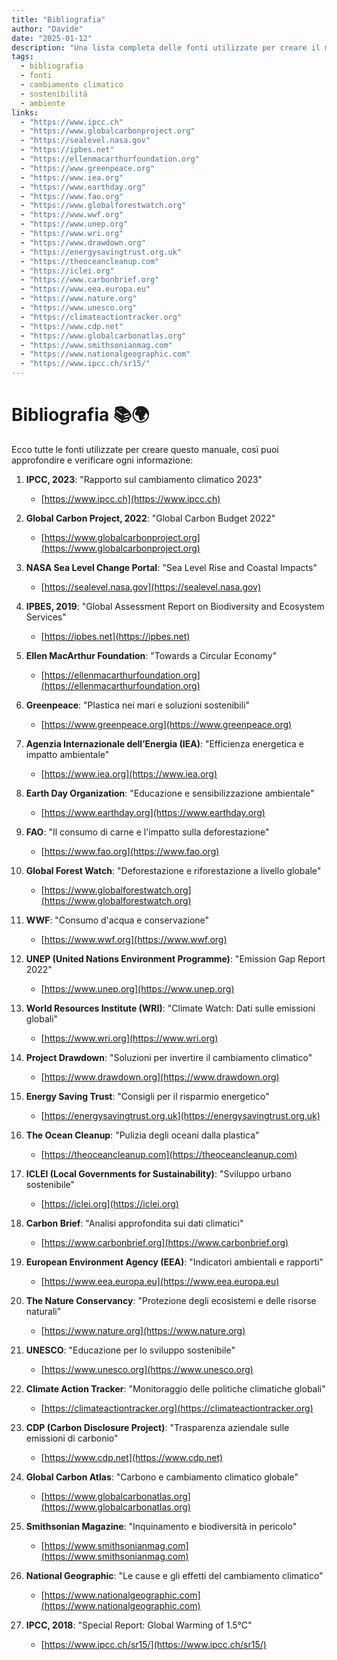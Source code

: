 ```yaml
---
title: "Bibliografia"
author: "Davide"
date: "2025-01-12"
description: "Una lista completa delle fonti utilizzate per creare il manuale sul cambiamento climatico e le azioni sostenibili."
tags:
  - bibliografia
  - fonti
  - cambiamento climatico
  - sostenibilità
  - ambiente
links:
  - "https://www.ipcc.ch"
  - "https://www.globalcarbonproject.org"
  - "https://sealevel.nasa.gov"
  - "https://ipbes.net"
  - "https://ellenmacarthurfoundation.org"
  - "https://www.greenpeace.org"
  - "https://www.iea.org"
  - "https://www.earthday.org"
  - "https://www.fao.org"
  - "https://www.globalforestwatch.org"
  - "https://www.wwf.org"
  - "https://www.unep.org"
  - "https://www.wri.org"
  - "https://www.drawdown.org"
  - "https://energysavingtrust.org.uk"
  - "https://theoceancleanup.com"
  - "https://iclei.org"
  - "https://www.carbonbrief.org"
  - "https://www.eea.europa.eu"
  - "https://www.nature.org"
  - "https://www.unesco.org"
  - "https://climateactiontracker.org"
  - "https://www.cdp.net"
  - "https://www.globalcarbonatlas.org"
  - "https://www.smithsonianmag.com"
  - "https://www.nationalgeographic.com"
  - "https://www.ipcc.ch/sr15/"
---
```

# Bibliografia 📚🌍

Ecco tutte le fonti utilizzate per creare questo manuale, così puoi approfondire e verificare ogni informazione:

1. **IPCC, 2023**: "Rapporto sul cambiamento climatico 2023"  
   - [https://www.ipcc.ch](https://www.ipcc.ch)

2. **Global Carbon Project, 2022**: "Global Carbon Budget 2022"  
   - [https://www.globalcarbonproject.org](https://www.globalcarbonproject.org)

3. **NASA Sea Level Change Portal**: "Sea Level Rise and Coastal Impacts"  
   - [https://sealevel.nasa.gov](https://sealevel.nasa.gov)

4. **IPBES, 2019**: "Global Assessment Report on Biodiversity and Ecosystem Services"  
   - [https://ipbes.net](https://ipbes.net)

5. **Ellen MacArthur Foundation**: "Towards a Circular Economy"  
   - [https://ellenmacarthurfoundation.org](https://ellenmacarthurfoundation.org)

6. **Greenpeace**: "Plastica nei mari e soluzioni sostenibili"  
   - [https://www.greenpeace.org](https://www.greenpeace.org)

7. **Agenzia Internazionale dell’Energia (IEA)**: "Efficienza energetica e impatto ambientale"  
   - [https://www.iea.org](https://www.iea.org)

8. **Earth Day Organization**: "Educazione e sensibilizzazione ambientale"  
   - [https://www.earthday.org](https://www.earthday.org)

9. **FAO**: "Il consumo di carne e l'impatto sulla deforestazione"  
   - [https://www.fao.org](https://www.fao.org)

10. **Global Forest Watch**: "Deforestazione e riforestazione a livello globale"  
    - [https://www.globalforestwatch.org](https://www.globalforestwatch.org)

11. **WWF**: "Consumo d'acqua e conservazione"  
    - [https://www.wwf.org](https://www.wwf.org)

12. **UNEP (United Nations Environment Programme)**: "Emission Gap Report 2022"  
    - [https://www.unep.org](https://www.unep.org)

13. **World Resources Institute (WRI)**: "Climate Watch: Dati sulle emissioni globali"  
    - [https://www.wri.org](https://www.wri.org)

14. **Project Drawdown**: "Soluzioni per invertire il cambiamento climatico"  
    - [https://www.drawdown.org](https://www.drawdown.org)

15. **Energy Saving Trust**: "Consigli per il risparmio energetico"  
    - [https://energysavingtrust.org.uk](https://energysavingtrust.org.uk)

16. **The Ocean Cleanup**: "Pulizia degli oceani dalla plastica"  
    - [https://theoceancleanup.com](https://theoceancleanup.com)

17. **ICLEI (Local Governments for Sustainability)**: "Sviluppo urbano sostenibile"  
    - [https://iclei.org](https://iclei.org)

18. **Carbon Brief**: "Analisi approfondita sui dati climatici"  
    - [https://www.carbonbrief.org](https://www.carbonbrief.org)

19. **European Environment Agency (EEA)**: "Indicatori ambientali e rapporti"  
    - [https://www.eea.europa.eu](https://www.eea.europa.eu)

20. **The Nature Conservancy**: "Protezione degli ecosistemi e delle risorse naturali"  
    - [https://www.nature.org](https://www.nature.org)

21. **UNESCO**: "Educazione per lo sviluppo sostenibile"  
    - [https://www.unesco.org](https://www.unesco.org)

22. **Climate Action Tracker**: "Monitoraggio delle politiche climatiche globali"  
    - [https://climateactiontracker.org](https://climateactiontracker.org)

23. **CDP (Carbon Disclosure Project)**: "Trasparenza aziendale sulle emissioni di carbonio"  
    - [https://www.cdp.net](https://www.cdp.net)

24. **Global Carbon Atlas**: "Carbono e cambiamento climatico globale"  
    - [https://www.globalcarbonatlas.org](https://www.globalcarbonatlas.org)

25. **Smithsonian Magazine**: "Inquinamento e biodiversità in pericolo"  
    - [https://www.smithsonianmag.com](https://www.smithsonianmag.com)

26. **National Geographic**: "Le cause e gli effetti del cambiamento climatico"  
    - [https://www.nationalgeographic.com](https://www.nationalgeographic.com)

27. **IPCC, 2018**: "Special Report: Global Warming of 1.5°C"  
    - [https://www.ipcc.ch/sr15/](https://www.ipcc.ch/sr15/)
